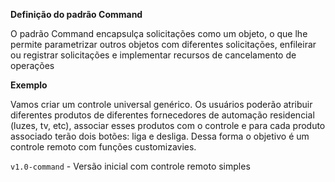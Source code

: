 **Definição do padrão Command**

O padrão Command encapsulça solicitações como um objeto, o que lhe permite parametrizar
outros objetos com diferentes solicitações, enfileirar ou registrar solicitações e implementar 
recursos de cancelamento de operações
 

 
 **Exemplo** 
 
 Vamos criar um controle universal genérico. Os usuários poderão atribuir diferentes 
 produtos de diferentes fornecedores de automação residencial (luzes, tv, etc), associar
 esses produtos com o controle e para cada produto associado terão dois botões: liga 
 e desliga. Dessa forma o objetivo é um controle remoto com funções customizavies.
 
 `v1.0-command` - Versão inicial com controle remoto simples